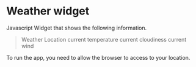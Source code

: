 # Weather widget

Javascript Widget that shows the following information.
> Weather Location
> current temperature
> current cloudiness 
> current wind
  
 To run the app, you need to allow the browser to access to your location.

